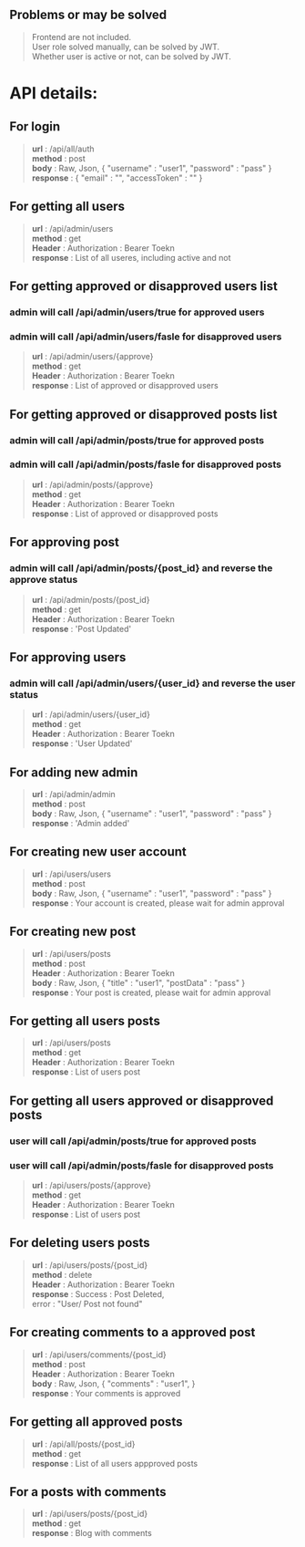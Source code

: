 ## Problems or may be solved
> Frontend are not included.</br>
> User role solved manually, can be solved by JWT.</br>
> Whether user is active or not, can be solved by JWT.</br>

# API details:

## For login
> **url** : /api/all/auth</br>
> **method** : post </br>
> **body** : Raw, Json, {
    "username" : "user1",
    "password" : "pass"
}</br>
> **response** : {
    "email" : "",
    "accessToken" : ""
}


## For getting all users
> **url** : /api/admin/users</br>
> **method** : get </br>
> **Header** : Authorization : Bearer Toekn </br>
> **response** : List of all useres, including active and not

## For getting approved or disapproved users list</br>
### admin will call /api/admin/users/true for approved users
### admin will call /api/admin/users/fasle for disapproved users
> **url** : /api/admin/users/{approve}</br>
> **method** : get </br>
**Header** : Authorization : Bearer Toekn </br>
> **response** : List of approved or disapproved users

## For getting approved or disapproved posts list</br>
### admin will call /api/admin/posts/true for approved posts
### admin will call /api/admin/posts/fasle for disapproved posts
> **url** : /api/admin/posts/{approve}</br>
> **method** : get </br>
**Header** : Authorization : Bearer Toekn </br>
> **response** : List of approved or disapproved posts

## For approving post</br>
### admin will call /api/admin/posts/{post_id} and reverse the approve status
> **url** : /api/admin/posts/{post_id}</br>
> **method** : get </br>
**Header** : Authorization : Bearer Toekn </br>
> **response** : 'Post Updated'

## For approving users</br>
### admin will call /api/admin/users/{user_id} and reverse the user status
> **url** : /api/admin/users/{user_id}</br>
> **method** : get </br>
**Header** : Authorization : Bearer Toekn </br>
> **response** : 'User Updated'

## For adding new admin
> **url** : /api/admin/admin</br>
> **method** : post </br>
> **body** : Raw, Json, {
    "username" : "user1",
    "password" : "pass"
}</br>
> **response** : 'Admin added'

## For creating new user account
> **url** : /api/users/users</br>
> **method** : post </br>
> **body** : Raw, Json, {
    "username" : "user1",
    "password" : "pass"
}</br>
> **response** : Your account is created, please wait for admin approval

## For creating new post
> **url** : /api/users/posts</br>
> **method** : post </br>
**Header** : Authorization : Bearer Toekn </br>
> **body** : Raw, Json, {
    "title" : "user1",
    "postData" : "pass"
}</br>
> **response** : Your post is created, please wait for admin approval

## For getting all users posts
> **url** : /api/users/posts</br>
> **method** : get </br>
**Header** : Authorization : Bearer Toekn </br>
> **response** : List of users post

## For getting all users approved or disapproved posts
### user will call /api/admin/posts/true for approved posts
### user will call /api/admin/posts/fasle for disapproved posts
> **url** : /api/users/posts/{approve}</br>
> **method** : get </br>
**Header** : Authorization : Bearer Toekn </br>
> **response** : List of users post

## For deleting users posts
> **url** : /api/users/posts/{post_id}</br>
> **method** : delete </br>
**Header** : Authorization : Bearer Toekn </br>
> **response** : Success : Post Deleted, </br>
> error : "User/ Post not found"

## For creating comments to a approved post
> **url** : /api/users/comments/{post_id}</br>
> **method** : post </br>
**Header** : Authorization : Bearer Toekn </br>
> **body** : Raw, Json, {
    "comments" : "user1",
}</br>
> **response** : Your comments is approved

## For getting all approved posts
> **url** : /api/all/posts/{post_id}</br>
> **method** : get </br>
> **response** : List of all users appproved posts

## For a posts with comments
> **url** : /api/users/posts/{post_id}</br>
> **method** : get </br>
> **response** : Blog with comments 
